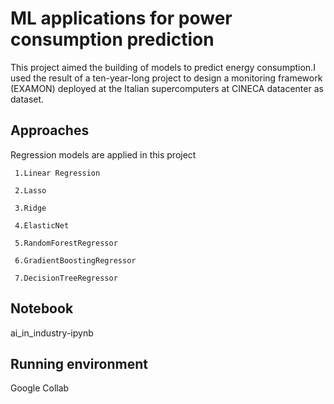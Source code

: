 
# ML applications for power consumption prediction



This project  aimed the building of  models to predict energy consumption.I used the result of a ten-year-long project to design a monitoring framework (EXAMON) deployed at the Italian supercomputers at CINECA datacenter as dataset.
## Approaches
Regression models are applied in this project


     1.Linear Regression
   
     2.Lasso

     3.Ridge

     4.ElasticNet
     
     5.RandomForestRegressor

     6.GradientBoostingRegressor

     7.DecisionTreeRegressor
## Notebook

ai_in_industry-ipynb



## Running environment

Google Collab

